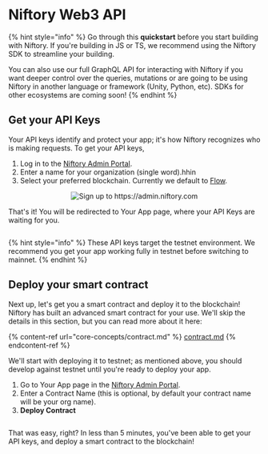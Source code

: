 # Niftory Web3 API

{% hint style="info" %}
Go through this **quickstart** before you start building with Niftory. If you're building in JS or TS, we recommend using the Niftory SDK to streamline your building.

You can also use our full GraphQL API for interacting with Niftory if you want deeper control over the queries, mutations or are going to be using Niftory in another language or framework (Unity, Python, etc). SDKs for other ecosystems are coming soon!
{% endhint %}

## Get your API Keys

Your API keys identify and protect your app; it's how Niftory recognizes who is making requests. To get your API keys,

1. Log in to the [Niftory Admin Portal](https://admin.niftory.com).
2. Enter a name for your organization (single word).hhin
3. Select your preferred blockchain. Currently we default to [Flow](https://flow.com/).

<div align="center">

<figure><img src="../.gitbook/assets/image%20(13).png" alt="Sign up to https://admin.niftory.com"><figcaption></figcaption></figure>

</div>

That's it! You will be redirected to Your App page, where your API Keys are waiting for you.

<figure><img src="../.gitbook/assets/image%20(7).png" alt=""><figcaption></figcaption></figure>

{% hint style="info" %}
These API keys target the testnet environment. We recommend you get your app working fully in testnet before switching to mainnet.
{% endhint %}

## Deploy your smart contract

Next up, let's get you a smart contract and deploy it to the blockchain! Niftory has built an advanced smart contract for your use. We'll skip the details in this section, but you can read more about it here:

{% content-ref url="core-concepts/contract.md" %}
[contract.md](core-concepts/contract.md)
{% endcontent-ref %}

We'll start with deploying it to testnet; as mentioned above, you should develop against testnet until you're ready to deploy your app.

1. Go to Your App page in the [Niftory Admin Portal](https://admin.niftory.com).
2. Enter a Contract Name (this is optional, by default your contract name will be your org name).
3. **Deploy Contract**

<figure><img src="../.gitbook/assets/image%20(17).png" alt=""><figcaption></figcaption></figure>

That was easy, right? In less than 5 minutes, you've been able to get your API keys, and deploy a smart contract to the blockchain!
